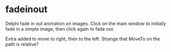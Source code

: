 # fadeinout
Delphi fade in out animation on images. Click on the main window to initially
fade in a simple image, then click again to fade out.

Extra added to move to right, then to the left. Strange that MoveTo on the
path is relative?
